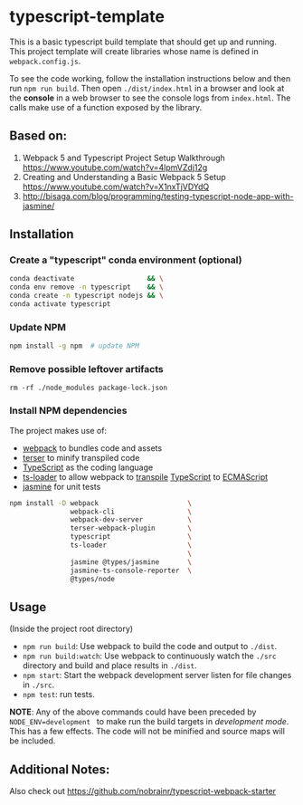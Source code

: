 # typescript-template

This is a basic typescript build template that should get up and running.
This project template will create libraries whose name is defined in
`webpack.config.js`.

To see the code working, follow the installation instructions below and then
run `npm run build`.  Then open `./dist/index.html` in a browser and look at
the **console** in a web browser to see the console logs from `index.html`.
The calls make use of a function exposed by the library.

## Based on:

1.  Webpack 5 and Typescript Project Setup Walkthrough
    https://www.youtube.com/watch?v=4lpmVZdj12g
2.  Creating and Understanding a Basic Webpack 5 Setup
    https://www.youtube.com/watch?v=X1nxTjVDYdQ
3.  http://bisaga.com/blog/programming/testing-typescript-node-app-with-jasmine/


## Installation

### Create a "typescript" conda environment (optional)

```bash
conda deactivate                  && \
conda env remove -n typescript    && \
conda create -n typescript nodejs && \
conda activate typescript
```

### Update NPM

```bash
npm install -g npm  # update NPM
```

### Remove possible leftover artifacts
```
rm -rf ./node_modules package-lock.json
```


### Install NPM dependencies

The project makes use of:
* [webpack](https://webpack.js.org) to bundles code and assets
* [terser](https://terser.org) to minify transpiled code
* [TypeScript](https://www.typescriptlang.org) as the coding language
* [ts-loader](https://github.com/TypeStrong/ts-loader) to allow webpack to
  [transpile](https://en.wikipedia.org/wiki/Source-to-source_compiler)
  [TypeScript](https://www.typescriptlang.org) to
  [ECMAScript](https://en.wikipedia.org/wiki/ECMAScript)
* [jasmine](https://jasmine.github.io) for unit tests

```bash
npm install -D webpack                      \
               webpack-cli                  \
               webpack-dev-server           \
               terser-webpack-plugin        \
               typescript                   \
               ts-loader                    \
                                            \
               jasmine @types/jasmine       \
               jasmine-ts-console-reporter  \
               @types/node
```


## Usage

(Inside the project root directory)

* `npm run build`: Use webpack to build the code and output to `./dist`.
* `npm run build:watch`: Use webpack to continuously watch the `./src`
    directory and build and place results in `./dist`.
* `npm start`: Start the webpack development server listen for file changes
    in `./src`.
* `npm test`: run tests.

**NOTE**: Any of the above commands could have been preceded by
`NODE_ENV=development ` to make run the build targets in *development mode*.
This has a few effects.  The code will not be minified and source maps will be
included.


## Additional Notes:

Also check out https://github.com/nobrainr/typescript-webpack-starter
